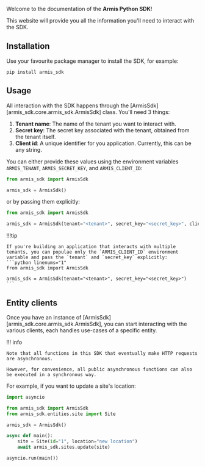 Welcome to the documentation of the **Armis Python SDK**!

This website will provide you all the information you'll need to interact with the SDK.

## Installation
Use your favourite package manager to install the SDK, for example:
```shell linenums="1"
pip install armis_sdk
```
## Usage

All interaction with the SDK happens through the [ArmisSdk][armis_sdk.core.armis_sdk.ArmisSdk] class. You'll need 3 things:

1. **Tenant name**: The name of the tenant you want to interact with.
2. **Secret key**: The secret key associated with the tenant, obtained from the tenant itself.
3. **Client id**: A unique identifier for you application. Currently, this can be any string.

You can either provide these values using the environment variables `ARMIS_TENANT`, `ARMIS_SECRET_KEY`, and `ARMIS_CLIENT_ID`:
```python linenums="1"
from armis_sdk import ArmisSdk

armis_sdk = ArmisSdk()
```

or by passing them explicitly:
```python linenums="1"
from armis_sdk import ArmisSdk

armis_sdk = ArmisSdk(tenant="<tenant>", secret_key="<secret_key>", client_id="<client_id>")
```
!!!tip

    If you're building an application that interacts with multiple tenants, you can populae only the `ARMIS_CLIENT_ID` environment variable and pass the `tenant` and `secret_key` explicitly:
    ```python linenums="1"
    from armis_sdk import ArmisSdk

    armis_sdk = ArmisSdk(tenant="<tenant>", secret_key="<secret_key>")
    ```

## Entity clients
Once you have an instance of [ArmisSdk][armis_sdk.core.armis_sdk.ArmisSdk], 
you can start interacting with the various clients, each handles use-cases of a specific entity.


!!! info

    Note that all functions in this SDK that eventually make HTTP requests are asynchronous.

    However, for convenience, all public asynchronous functions can also be executed in a synchronous way.


For example, if you want to update a site's location:
```python linenums="1" hl_lines="10"
import asyncio

from armis_sdk import ArmisSdk
from armis_sdk.entities.site import Site

armis_sdk = ArmisSdk()

async def main():
    site = Site(id="1", location="new location")
    await armis_sdk.sites.update(site)

asyncio.run(main())
```
